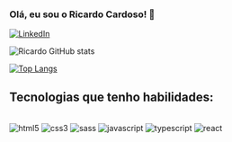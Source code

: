 ### Olá, eu sou o Ricardo Cardoso! 👋 

[![LinkedIn](https://img.shields.io/badge/LinkedIn-0077B5?style=for-the-badge&logo=linkedin&logoColor=white)](https://www.linkedin.com/in/ricardo-cardoso-705341215/)

![Ricardo GitHub stats](https://github-readme-stats.vercel.app/api?username=ricardocardoso90&show_icons=true&theme=dracula)

[![Top Langs](https://github-readme-stats.vercel.app/api/top-langs/?username=ricardocardoso90&layout=compact)](https://github.com/ricardocardoso90/github-readme-stats)

## Tecnologias que tenho habilidades:
<div style="display: inline-block"> <br/>
  <img style="align: center" alt="html5" src="https://img.shields.io/badge/HTML5-E34F26?style=for-the-badge&logo=html5&logoColor=white"/>
  <img style="align: center" alt="css3" src="https://img.shields.io/badge/CSS3-1572B6?style=for-the-badge&logo=css3&logoColor=white"/>
  <img style="align: center" alt="sass" src="https://img.shields.io/badge/Sass-CC6699?style=for-the-badge&logo=sass&logoColor=white"/>
  <img style="align: center" alt="javascript" src="https://img.shields.io/badge/JavaScript-323330?style=for-the-badge&logo=javascript&logoColor=F7DF1E"/>
  <img style="align: center" alt="typescript" src="https://img.shields.io/badge/TypeScript-007ACC?style=for-the-badge&logo=typescript&logoColor=white"/>
  <img style="align: center" alt="react" src="https://img.shields.io/badge/React-20232A?style=for-the-badge&logo=react&logoColor=61DAFB"/>
</div>

